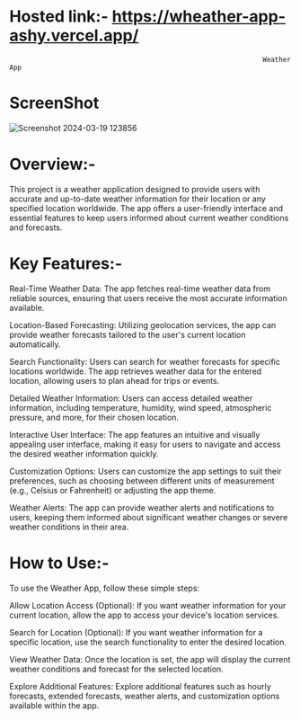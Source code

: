 # Hosted link:- https://wheather-app-ashy.vercel.app/
                                                                   Weather App

# ScreenShot
![Screenshot 2024-03-19 123856](https://github.com/Asharma070320/Wheather_App/assets/127501344/f7dd15c7-b9af-488f-941e-53b31ce423c7)

                                                                       
# Overview:-

This project is a weather application designed to provide users with accurate and up-to-date weather information for their location or any specified location worldwide. The app offers a user-friendly interface and essential features to keep users informed about current weather conditions and forecasts.

# Key Features:- 

Real-Time Weather Data: The app fetches real-time weather data from reliable sources, ensuring that users receive the most accurate information available.

Location-Based Forecasting: Utilizing geolocation services, the app can provide weather forecasts tailored to the user's current location automatically.

Search Functionality: Users can search for weather forecasts for specific locations worldwide. The app retrieves weather data for the entered location, allowing users to plan ahead for trips or events.

Detailed Weather Information: Users can access detailed weather information, including temperature, humidity, wind speed, atmospheric pressure, and more, for their chosen location.

Interactive User Interface: The app features an intuitive and visually appealing user interface, making it easy for users to navigate and access the desired weather information quickly.

Customization Options: Users can customize the app settings to suit their preferences, such as choosing between different units of measurement (e.g., Celsius or Fahrenheit) or adjusting the app theme.

Weather Alerts: The app can provide weather alerts and notifications to users, keeping them informed about significant weather changes or severe weather conditions in their area.

# How to Use:-
To use the Weather App, follow these simple steps:

Allow Location Access (Optional): If you want weather information for your current location, allow the app to access your device's location services.

Search for Location (Optional): If you want weather information for a specific location, use the search functionality to enter the desired location.

View Weather Data: Once the location is set, the app will display the current weather conditions and forecast for the selected location.

Explore Additional Features: Explore additional features such as hourly forecasts, extended forecasts, weather alerts, and customization options available within the app.
